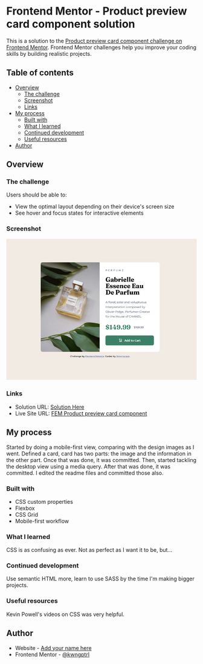 # Frontend Mentor - Product preview card component solution

This is a solution to the [Product preview card component challenge on Frontend Mentor](https://www.frontendmentor.io/challenges/product-preview-card-component-GO7UmttRfa). Frontend Mentor challenges help you improve your coding skills by building realistic projects. 

## Table of contents

- [Overview](#overview)
  - [The challenge](#the-challenge)
  - [Screenshot](#screenshot)
  - [Links](#links)
- [My process](#my-process)
  - [Built with](#built-with)
  - [What I learned](#what-i-learned)
  - [Continued development](#continued-development)
  - [Useful resources](#useful-resources)
- [Author](#author)

## Overview

### The challenge

Users should be able to:

- View the optimal layout depending on their device's screen size
- See hover and focus states for interactive elements

### Screenshot

![Screenshot of the project](./Screenshot-2022-11-13.png)

### Links

- Solution URL: [Solution Here](https://github.com/kwngptrl/FEM-Product-preview-card-component)
- Live Site URL: [FEM Product preview card component](https://kwngptrl.github.io/FEM-Product-preview-card-component/)

## My process

Started by doing a mobile-first view, comparing with the design images as I went. Defined a card, card has two parts: the image and the information in the other part. Once that was done, it was committed. Then, started tackling the desktop view using a media query. After that was done, it was committed. I edited the readme files and committed those also.

### Built with

- CSS custom properties
- Flexbox
- CSS Grid
- Mobile-first workflow

### What I learned

CSS is as confusing as ever. Not as perfect as I want it to be, but...

### Continued development

Use semantic HTML more, learn to use SASS by the time I'm making bigger projects.

### Useful resources

Kevin Powell's videos on CSS was very helpful.

## Author

- Website - [Add your name here](https://www.your-site.com)
- Frontend Mentor - [@kwngptrl](https://www.frontendmentor.io/profile/kwngptrl)
